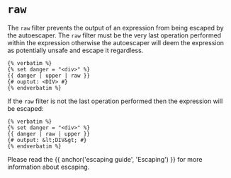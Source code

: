 ---
---

# `raw`
The `raw` filter prevents the output of an expression from being escaped by the autoescaper.
The `raw` filter must be the very last operation performed within the expression otherwise the
autoescaper will deem the expression as potentially unsafe and escape it regardless.

```twig
{% verbatim %}
{% set danger = "<div>" %}
{{ danger | upper | raw }}
{# ouptut: <DIV> #}
{% endverbatim %}
```

If the `raw` filter is not the last operation performed then the expression will be escaped:
```twig
{% verbatim %}
{% set danger = "<div>" %}
{{ danger | raw | upper }}
{# output: &lt;DIV&gt; #}
{% endverbatim %}
```
Please read the {{ anchor('escaping guide', 'Escaping') }} for more information about escaping.